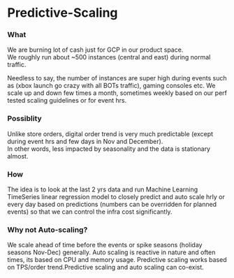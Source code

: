 # Predictive-Scaling

### What

We are burning lot of cash just for GCP in our product space.  
We roughly run about ~500 instances (central and east) during normal traffic. 

Needless to say, the number of instances are super high during events such as (xbox launch go crazy with all BOTs traffic), 
gaming consoles etc. We scale up and down few times a month, sometimes weekly based on our perf tested scaling guidelines or for event hrs.

### Possiblity

Unlike store orders, digital order trend is very much predictable (except during event hrs and few days in Nov and December).  
In other words, less impacted by seasonality and the data is stationary almost.


### How

The idea is to look at the last 2 yrs data and run Machine Learning TimeSeries linear regression model 
to closely predict and auto scale hrly or every day based on predictions (numbers can be overridden for planned events) 
so that we can control the infra cost significantly. 

### Why not Auto-scaling?

We scale ahead of time before the events or spike seasons (holiday seasons Nov-Dec) generally. Auto scaling is reactive in nature
and often times, its based on CPU and memory usage. 
Predictive scaling works based on TPS/order trend.Predictive scaling and auto scaling can co-exist.
